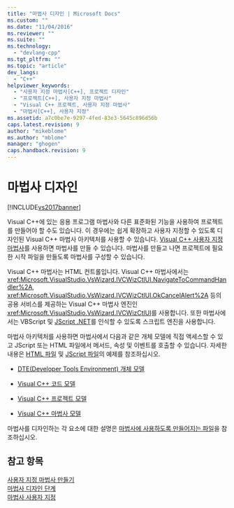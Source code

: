 ```yaml
---
title: "마법사 디자인 | Microsoft Docs"
ms.custom: ""
ms.date: "11/04/2016"
ms.reviewer: ""
ms.suite: ""
ms.technology: 
  - "devlang-cpp"
ms.tgt_pltfrm: ""
ms.topic: "article"
dev_langs: 
  - "C++"
helpviewer_keywords: 
  - "사용자 지정 마법사[C++], 프로젝트 디자인"
  - "프로젝트[C++], 사용자 지정 마법사"
  - "Visual C++ 프로젝트, 사용자 지정 마법사"
  - "마법사[C++], 사용자 지정"
ms.assetid: a7c0be7e-9297-4fed-83e3-5645c896d56b
caps.latest.revision: 9
author: "mikeblome"
ms.author: "mblome"
manager: "ghogen"
caps.handback.revision: 9
---
```

# 마법사 디자인
[!INCLUDE[vs2017banner](../assembler/inline/includes/vs2017banner.md)]

Visual C\+\+에 있는 응용 프로그램 마법사와 다른 표준화된 기능을 사용하여 프로젝트를 만들어야 할 수도 있습니다.  이 경우에는 쉽게 확장하고 사용자 지정할 수 있도록 디자인된 Visual C\+\+ 마법사 아키텍처를 사용할 수 있습니다.  [Visual C\+\+ 사용자 지정 마법사](../ide/creating-a-custom-wizard.md)를 사용하면 마법사를 만들 수 있습니다.  마법사를 만들고 나면 프로젝트에 필요한 시작 파일을 만들도록 마법사를 구성할 수 있습니다.  
  
 Visual C\+\+ 마법사는 HTML 컨트롤입니다.  Visual C\+\+ 마법사에서는 <xref:Microsoft.VisualStudio.VsWizard.IVCWizCtlUI.NavigateToCommandHandler%2A>, <xref:Microsoft.VisualStudio.VsWizard.IVCWizCtlUI.OkCancelAlert%2A> 등의 공용 서비스를 제공하는 Visual C\+\+ 마법사 엔진인 <xref:Microsoft.VisualStudio.VsWizard.IVCWizCtlUI>를 사용합니다.  또한 마법사에서는 VBScript 및 [JScript .NET](http://msdn.microsoft.com/ko-kr/c7e636ee-c10f-45b1-85ec-fe2daca30bf5)를 인식할 수 있도록 스크립트 엔진을 사용합니다.  
  
 마법사 아키텍처를 사용하면 마법사에서 다음과 같은 개체 모델에 직접 액세스할 수 있고 JScript 또는 HTML 파일에서 메서드, 속성 및 이벤트를 호출할 수 있습니다.  자세한 내용은 [HTML 파일](../ide/html-files.md) 및 [JScript 파일](../ide/jscript-file.md)의 예제를 참조하십시오.  
  
-   [DTE\(Developer Tools Environment\) 개체 모델](../Topic/Extending%20the%20Visual%20Studio%20Environment.md)  
  
-   [Visual C\+\+ 코드 모델](http://msdn.microsoft.com/ko-kr/dd6452c2-1054-44a1-b0eb-639a94a1216b)  
  
-   [Visual C\+\+ 프로젝트 모델](http://msdn.microsoft.com/ko-kr/06c1bbd9-4c79-4f97-ad6d-2b1dea8ecd1f)  
  
-   [Visual C\+\+ 마법사 모델](http://msdn.microsoft.com/ko-kr/159395ac-33c7-47bf-ad42-4e1435ddc758)  
  
 마법사를 디자인하는 각 요소에 대한 설명은 [마법사에 사용하도록 만들어지는 파일](../ide/files-created-for-your-wizard.md)을 참조하십시오.  
  
## 참고 항목  
 [사용자 지정 마법사 만들기](../ide/creating-a-custom-wizard.md)   
 [마법사 디자인 단계](../ide/steps-to-designing-a-wizard.md)   
 [마법사 사용자 지정](../ide/customizing-your-wizard.md)